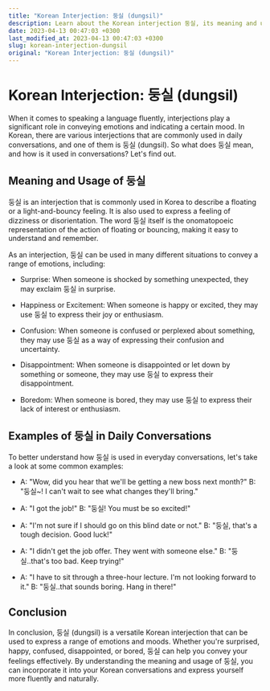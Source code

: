 ```yaml
---
title: "Korean Interjection: 둥실 (dungsil)"
description: Learn about the Korean interjection 둥실, its meaning and usage, and common examples of its usage in daily conversations.
date: 2023-04-13 00:47:03 +0300
last_modified_at: 2023-04-13 00:47:03 +0300
slug: korean-interjection-dungsil
original: "Korean Interjection: 둥실 (dungsil)"
---
```

# Korean Interjection: 둥실 (dungsil)

When it comes to speaking a language fluently, interjections play a significant role in conveying emotions and indicating a certain mood. In Korean, there are various interjections that are commonly used in daily conversations, and one of them is 둥실 (dungsil). So what does 둥실 mean, and how is it used in conversations? Let's find out.

## Meaning and Usage of 둥실

둥실 is an interjection that is commonly used in Korea to describe a floating or a light-and-bouncy feeling. It is also used to express a feeling of dizziness or disorientation. The word 둥실 itself is the onomatopoeic representation of the action of floating or bouncing, making it easy to understand and remember.

As an interjection, 둥실 can be used in many different situations to convey a range of emotions, including:

- Surprise: When someone is shocked by something unexpected, they may exclaim 둥실 in surprise.

- Happiness or Excitement: When someone is happy or excited, they may use 둥실 to express their joy or enthusiasm.

- Confusion: When someone is confused or perplexed about something, they may use 둥실 as a way of expressing their confusion and uncertainty.

- Disappointment: When someone is disappointed or let down by something or someone, they may use 둥실 to express their disappointment.

- Boredom: When someone is bored, they may use 둥실 to express their lack of interest or enthusiasm.

## Examples of 둥실 in Daily Conversations

To better understand how 둥실 is used in everyday conversations, let's take a look at some common examples:

- A: "Wow, did you hear that we'll be getting a new boss next month?"
  B: "둥실~! I can't wait to see what changes they'll bring."

- A: "I got the job!"
  B: "둥실! You must be so excited!"

- A: "I'm not sure if I should go on this blind date or not."
  B: "둥실, that's a tough decision. Good luck!"

- A: "I didn't get the job offer. They went with someone else."
  B: "둥실..that's too bad. Keep trying!"

- A: "I have to sit through a three-hour lecture. I'm not looking forward to it."
  B: "둥실..that sounds boring. Hang in there!"

## Conclusion

In conclusion, 둥실 (dungsil) is a versatile Korean interjection that can be used to express a range of emotions and moods. Whether you're surprised, happy, confused, disappointed, or bored, 둥실 can help you convey your feelings effectively. By understanding the meaning and usage of 둥실, you can incorporate it into your Korean conversations and express yourself more fluently and naturally.